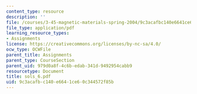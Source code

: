 ```yaml
---
content_type: resource
description: ''
file: /courses/3-45-magnetic-materials-spring-2004/9c3acafbc140e6641ce60c344572f85b_sols_6.pdf
file_type: application/pdf
learning_resource_types:
- Assignments
license: https://creativecommons.org/licenses/by-nc-sa/4.0/
ocw_type: OCWFile
parent_title: Assignments
parent_type: CourseSection
parent_uid: 979d0a8f-4c6b-edab-341d-9492954cabb9
resourcetype: Document
title: sols_6.pdf
uid: 9c3acafb-c140-e664-1ce6-0c344572f85b
---
```

